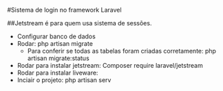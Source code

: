 #Sistema de login no framework Laravel

##Jetstream é para quem usa sistema de sessões.

- Configurar banco de dados
- Rodar: php artisan migrate
    - Para conferir se todas as  tabelas foram criadas corretamente: php artisan migrate:status
- Rodar para instalar jetstream: Composer require laravel/jetstream
- Rodar para instalar liveware: 
- Inciair o projeto: php artisan serv
